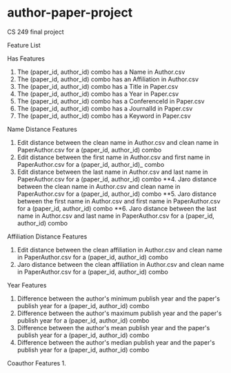 # author-paper-project
CS 249 final project

Feature List

Has Features
1. The (paper_id, author_id) combo has a Name in Author.csv
2. The (paper_id, author_id) combo has an Affiliation in Author.csv
3. The (paper_id, author_id) combo has a Title in Paper.csv
4. The (paper_id, author_id) combo has a Year in Paper.csv
5. The (paper_id, author_id) combo has a ConferenceId in Paper.csv
6. The (paper_id, author_id) combo has a JournalId in Paper.csv
7. The (paper_id, author_id) combo has a Keyword in Paper.csv

Name Distance Features
1. Edit distance between the clean name in Author.csv and clean name in PaperAuthor.csv for a (paper_id, author_id) combo
2. Edit distance between the first name in Author.csv and first name in PaperAuthor.csv for a (paper_id, author_id)_ combo
3. Edit distance between the last name in Author.csv and last name in PaperAuthor.csv for a (paper_id, author_id) combo
**4. Jaro distance between the clean name in Author.csv and clean name in PaperAuthor.csv for a (paper_id, author_id) combo
**5. Jaro distance between the first name in Author.csv and first name in PaperAuthor.csv for a (paper_id, author_id) combo
**6. Jaro distance between the last name in Author.csv and last name in PaperAuthor.csv for a (paper_id, author_id) combo

Affiliation Distance Features
1. Edit distance between the clean affiliation in Author.csv and clean name in PaperAuthor.csv for a (paper_id, author_id) combo
2. Jaro distance between the clean affiliation in Author.csv and clean name in PaperAuthor.csv for a (paper_id, author_id) combo

Year Features
1. Difference between the author's minimum publish year and the paper's publish year for a (paper_id, author_id) combo
2. Difference between the author's maximum publish year and the paper's publish year for a (paper_id, author_id) combo
3. Difference between the author's mean publish year and the paper's publish year for a (paper_id, author_id) combo
4. Difference between the author's median publish year and the paper's publish year for a (paper_id, author_id) combo

Coauthor Features
1.